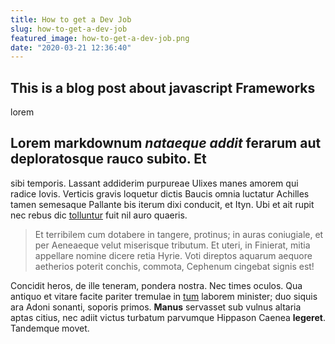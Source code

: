 ```yaml
---
title: How to get a Dev Job
slug: how-to-get-a-dev-job
featured_image: how-to-get-a-dev-job.png
date: "2020-03-21 12:36:40"
---
```


## This is a blog post about javascript Frameworks
lorem
## Lorem markdownum *nataeque addit* ferarum aut deploratosque rauco subito. Et
sibi temporis. Lassant addiderim purpureae Ulixes manes amorem qui radice Iovis.
Verticis gravis loquetur dictis Baucis omnia luctatur Achilles tamen semesaque
Pallante bis iterum dixi conducit, et Ityn. Ubi et ait rupit nec rebus dic
[tolluntur](http://alitersine.org/adpellareiolen.html) fuit nil auro quaeris.

> Et terribilem cum dotabere in tangere, protinus; in auras coniugiale, et per
> Aeneaeque velut miserisque tributum. Et uteri, in Finierat, mitia appellare
> nomine dicere retia Hyrie. Voti direptos aquarum aequore aetherios poterit
> conchis, commota, Cephenum cingebat signis est!

Concidit heros, de ille teneram, pondera nostra. Nec times oculos. Qua antiquo
et vitare facite pariter tremulae in [tum](http://www.mendacique-et.com/saevit)
laborem minister; duo siquis ara Adoni sonanti, soporis primos. **Manus**
servasset sub vulnus altaria aptas citius, nec adiit victus turbatum parvumque
Hippason Caenea **legeret**. Tandemque movet.
